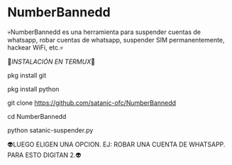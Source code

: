 # NumberBannedd
💀NumberBannedd es una herramienta para suspender cuentas de whatsapp, robar cuentas de whatsapp, suspender SIM permanentemente, hackear WiFi, etc.💀

👻*INSTALACIÓN EN TERMUX*👻

pkg install git

pkg install python

git clone https://github.com/satanic-ofc/NumberBannedd

cd NumberBannedd

python satanic-suspender.py

👽LUEGO ELIGEN UNA OPCION. EJ: ROBAR UNA CUENTA DE WHATSAPP. PARA ESTO DIGITAN 2.👽
